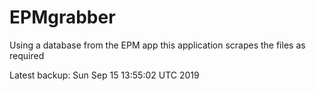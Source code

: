# EPMgrabber
Using a database from the EPM app this application scrapes the files as required


Latest backup: Sun Sep 15 13:55:02 UTC 2019
